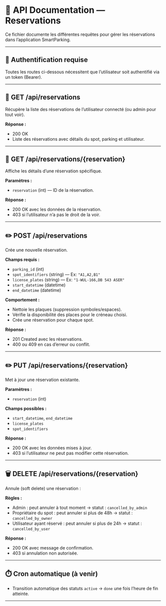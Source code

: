 # 📑 API Documentation — Reservations

Ce fichier documente les différentes requêtes pour gérer les réservations dans l’application SmartParking.

---

## 🔐 Authentification requise
Toutes les routes ci-dessous nécessitent que l’utilisateur soit authentifié via un token (Bearer).

---

## 📘 GET /api/reservations

Récupère la liste des réservations de l’utilisateur connecté (ou admin pour tout voir).

**Réponse :**
- 200 OK
- Liste des réservations avec détails du spot, parking et utilisateur.

---

## 📘 GET /api/reservations/{reservation}

Affiche les détails d’une réservation spécifique.

**Paramètres :**
- `reservation` (int) — ID de la réservation.

**Réponse :**
- 200 OK avec les données de la réservation.
- 403 si l’utilisateur n’a pas le droit de la voir.

---

## ✏️ POST /api/reservations

Crée une nouvelle réservation.

**Champs requis :**
- `parking_id` (int)
- `spot_identifiers` (string) — Ex: `"A1,A2,B1"`
- `license_plates` (string) — Ex: `"1-WUL-166,DB 543 ASER"`
- `start_datetime` (datetime)
- `end_datetime` (datetime)

**Comportement :**
- Nettoie les plaques (suppression symboles/espaces).
- Vérifie la disponibilité des places pour le créneau choisi.
- Crée une réservation pour chaque spot.

**Réponse :**
- 201 Created avec les réservations.
- 400 ou 409 en cas d’erreur ou conflit.

---

## ✏️ PUT /api/reservations/{reservation}

Met à jour une réservation existante.

**Paramètres :**
- `reservation` (int)

**Champs possibles :**
- `start_datetime`, `end_datetime`
- `license_plates`
- `spot_identifiers`

**Réponse :**
- 200 OK avec les données mises à jour.
- 403 si l’utilisateur ne peut pas modifier cette réservation.

---

## 🗑️ DELETE /api/reservations/{reservation}

Annule (soft delete) une réservation :

**Règles :**
- Admin : peut annuler à tout moment → statut : `cancelled_by_admin`
- Propriétaire du spot : peut annuler si plus de 48h → statut : `cancelled_by_owner`
- Utilisateur ayant réservé : peut annuler si plus de 24h → statut : `cancelled_by_user`

**Réponse :**
- 200 OK avec message de confirmation.
- 403 si annulation non autorisée.

---

## ⏱️ Cron automatique (à venir)

- Transition automatique des statuts `active` → `done` une fois l’heure de fin atteinte.

---


